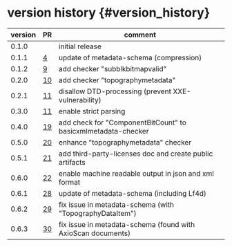 version history                 {#version_history}
============

 version        |  PR                                                  | comment
 -------------- | ---------------------------------------------------- | ---------------------------------------------------
 0.1.0          |                                                      | initial release
 0.1.1          | [4](https://github.com/ZEISS/czicheck/pull/4)        | update of metadata-schema (compression)
 0.1.2          | [9](https://github.com/ZEISS/czicheck/pull/9)        | add checker "subblkbitmapvalid"
 0.2.0          | [10](https://github.com/ZEISS/czicheck/pull/10)      | add checker "topographymetadata"
 0.2.1          | [11](https://github.com/ZEISS/czicheck/pull/11)      | disallow DTD-processing (prevent XXE-vulnerability)
 0.3.0          | [11](https://github.com/ZEISS/czicheck/pull/15)      | enable strict parsing
 0.4.0          | [19](https://github.com/ZEISS/czicheck/pull/19)      | add check for "ComponentBitCount" to basicxmlmetadata-checker
 0.5.0          | [20](https://github.com/ZEISS/czicheck/pull/20)      | enhance "topographymetadata" checker
 0.5.1          | [21](https://github.com/ZEISS/czicheck/pull/21)      | add third-party-licenses doc and create public artifacts
 0.6.0          | [22](https://github.com/ZEISS/czicheck/pull/22)      | enable machine readable output in json and xml format
 0.6.1          | [28](https://github.com/ZEISS/czicheck/pull/28)      | update of metadata-schema (including Lf4d)
 0.6.2          | [29](https://github.com/ZEISS/czicheck/pull/29)      | fix issue in metadata-schema (with "TopographyDataItem")
 0.6.3          | [30](https://github.com/ZEISS/czicheck/pull/30)      | fix issue in metadata-schema (found with AxioScan documents)
